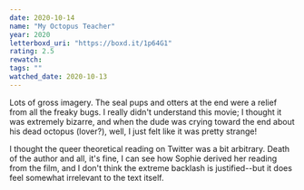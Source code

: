 ```yaml
---
date: 2020-10-14
name: "My Octopus Teacher"
year: 2020
letterboxd_uri: "https://boxd.it/1p64G1"
rating: 2.5
rewatch: 
tags: ""
watched_date: 2020-10-13
---
```


Lots of gross imagery. The seal pups and otters at the end were a relief from all the freaky bugs. I really didn't understand this movie; I thought it was extremely bizarre, and when the dude was crying toward the end about his dead octopus (lover?), well, I just felt like it was pretty strange!

I thought the queer theoretical reading on Twitter was a bit arbitrary. Death of the author and all, it's fine, I can see how Sophie derived her reading from the film, and I don't think the extreme backlash is justified--but it does feel somewhat irrelevant to the text itself.
